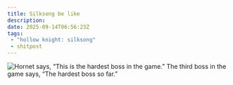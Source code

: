 ```yaml
---
title: Silksong be like
description:
date: 2025-09-14T06:56:23Z
tags:
 - "hollow knight: silksong"
 - shitpost
---
```


![Hornet says, “This is the hardest boss in the game.” The third boss in the game says, “The hardest boss so far.”](https://cdn.ewie.online/silksong-be-like.gif)
